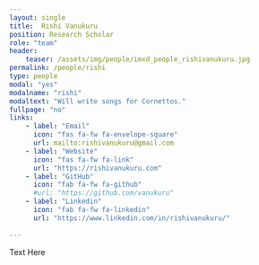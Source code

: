 ```yaml
---
layout: single
title:  Rishi Vanukuru
position: Research Scholar
role: "team"
header:
    teaser: /assets/img/people/imxd_people_rishivanukuru.jpg
permalink: /people/rishi
type: people
modal: "yes"
modalname: "rishi"
modaltext: "Will write songs for Cornettos."
fullpage: "no"
links:
    - label: "Email"
      icon: "fas fa-fw fa-envelope-square"
      url: mailto:rishivanukuru@gmail.com
    - label: "Website"
      icon: "fas fa-fw fa-link"
      url: "https://rishivanukuru.com"
    - label: "GitHub"
      icon: "fab fa-fw fa-github"
      #url: "https://github.com/vanukuru"
    - label: "Linkedin"
      icon: "fab fa-fw fa-linkedin"
      url: "https://www.linkedin.com/in/rishivanukuru/"
      
---
```


Text Here


